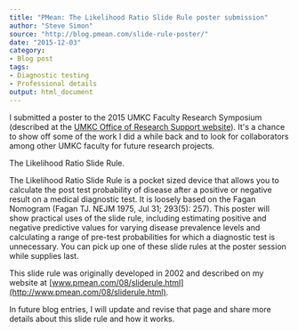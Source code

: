 ```yaml
---
title: "PMean: The Likelihood Ratio Slide Rule poster submission"
author: "Steve Simon"
source: "http://blog.pmean.com/slide-rule-poster/"
date: "2015-12-03"
category:
- Blog post
tags:
- Diagnostic testing
- Professional details
output: html_document
---
```


I submitted a poster to the 2015 UMKC Faculty Research Symposium
(described at the [UMKC Office of Research Support
website](http://ors.umkc.edu/office-of-research-services/2015-faculty-research-symposium)).
It's a chance to show off some of the work I did a while back and to
look for collaborators among other UMKC faculty for future research
projects.

<!---More--->

The Likelihood Ratio Slide Rule.

The Likelihood Ratio Slide Rule is a pocket sized device that allows you
to calculate the post test probability of disease after a positive or
negative result on a medical diagnostic test. It is loosely based on the
Fagan Nomogram (Fagan TJ. NEJM 1975, Jul 31; 293(5): 257). This poster
will show practical uses of the slide rule, including estimating
positive and negative predictive values for varying disease prevalence
levels and calculating a range of pre-test probabilities for which a
diagnostic test is unnecessary. You can pick up one of these slide rules
at the poster session while supplies last.

This slide rule was originally developed in 2002 and described on my
website at
[www.pmean.com/08/sliderule.html](http://www.pmean.com/08/sliderule.html).

In future blog entries, I will update and revise that page and share
more details about this slide rule and how it works.


